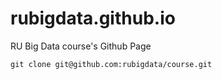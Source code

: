 # rubigdata.github.io
RU Big Data course's Github Page

    git clone git@github.com:rubigdata/course.git
